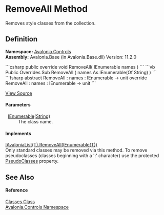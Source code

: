 # RemoveAll Method


Removes style classes from the collection.



## Definition
**Namespace:** <a href="N_Avalonia_Controls">Avalonia.Controls</a>  
**Assembly:** Avalonia.Base (in Avalonia.Base.dll) Version: 11.2.0

<Tabs groupId="api-code-preview">
<TabItem value="csharp" label="C#">
```csharp
public override void RemoveAll(
	IEnumerable<string> names
)
```
</TabItem>
<TabItem value="vb" label="VB">
```vb
Public Overrides Sub RemoveAll ( 
	names As IEnumerable(Of String)
)
```
</TabItem>
<TabItem value="fsharp" label="F#">
```fsharp
abstract RemoveAll : 
        names : IEnumerable<string> -> unit 
override RemoveAll : 
        names : IEnumerable<string> -> unit 
```
</TabItem>
</Tabs>



<a href="https://github.com/AvaloniaUI/Avalonia/tree/master/src/Avalonia.Base/Controls/Classes.cs#L205" title="View the source code">View Source</a>



#### Parameters
<dl><dt>  <a href="https://learn.microsoft.com/dotnet/api/system.collections.generic.ienumerable-1" target="_blank" rel="noopener noreferrer">IEnumerable</a>(<a href="https://learn.microsoft.com/dotnet/api/system.string" target="_blank" rel="noopener noreferrer">String</a>)</dt><dd>The class name.</dd></dl>

#### Implements
<a href="M_Avalonia_Collections_IAvaloniaList_1_RemoveAll">IAvaloniaList(T).RemoveAll(IEnumerable(T))</a>  
Only standard classes may be removed via this method. To remove pseudoclasses (classes beginning with a ':' character) use the protected <a href="P_Avalonia_StyledElement_PseudoClasses">PseudoClasses</a> property.

## See Also


#### Reference
<a href="T_Avalonia_Controls_Classes">Classes Class</a>  
<a href="N_Avalonia_Controls">Avalonia.Controls Namespace</a>  


